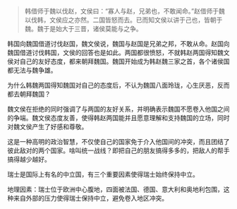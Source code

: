 > 韩借师于魏以伐赵，文侯曰：“寡人与赵，兄弟也，不敢闻命。”赵借师于魏以伐韩，文侯应之亦然。二国皆怒而去。已而知文侯以讲于己也，皆朝于魏。魏于是始大于三晋，诸侯莫能与之争。

韩国向魏国借道讨伐赵国，魏文侯说，魏国与赵国是兄弟之邦，不敢从命。赵国向魏国借道讨伐韩国，文侯的回答也是如此。两国都很愤怒，不就韩赵两国得知魏文侯对自己的友好态度，都来朝拜魏国。魏国开始成为韩赵魏三家之首，各个诸侯国都无法与魏争雄。

为什么韩魏两国得知魏国对自己的态度后，不认为魏国八面玲珑，心生厌恶，反而都去朝拜魏国？

魏文侯在拒绝的同时强调了与两国的友好关系，并明确表示魏国不愿卷入他国之间的争端。魏文侯态度友善，使得韩赵两国能并且愿意理解和支持魏国的立场，同时对魏文侯产生了好感和尊敬。

这是一种高明的政治智慧，不仅使自己的国家免于介入他国间的冲突，而且团结了彼此敌对的两个国家。啥叫统一战线？即把自己的朋友搞得多多的，把敌人的帮手搞得越少越好。

瑞士是国际上有名的中立国，有三个重要因素使得瑞士始终保持中立。

地理因素：瑞士位于欧洲中心腹地，四面被法国、德国、意大利和奥地利包围，这种来自外部的压力使得瑞士保持中立，避免卷入地区冲突。











